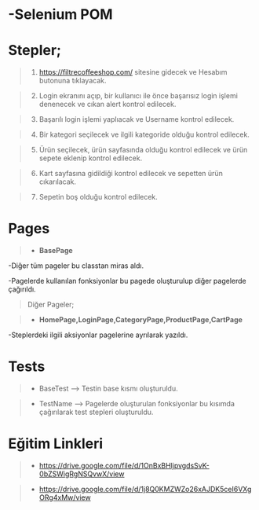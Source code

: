 # -Selenium POM


# Stepler;

>1. https://filtrecoffeeshop.com/ sitesine gidecek ve Hesabım butonuna tıklayacak.
 
>2. Login ekranını açıp, bir kullanıcı ile önce başarısız login işlemi denenecek ve cıkan alert kontrol edilecek.

>3. Başarılı login işlemi yaplıacak ve Username kontrol edilecek.

>4. Bir kategori seçilecek ve ilgili kategoride olduğu kontrol edilecek.

>5. Ürün seçilecek, ürün sayfasında olduğu kontrol edilecek ve ürün sepete eklenip kontrol edilecek.

>6. Kart sayfasına gidildiği kontrol edilecek ve sepetten ürün cıkarılacak. 

>7. Sepetin boş olduğu kontrol edilecek.


# Pages

>- **BasePage**

-Diğer tüm pageler bu classtan miras aldı.

-Pagelerde kullanılan fonksiyonlar bu pagede oluşturulup diğer pagelerde çağırıldı.

>Diğer Pageler;

>- **HomePage,LoginPage,CategoryPage,ProductPage,CartPage**

-Steplerdeki ilgili aksiyonlar pagelerine ayrılarak yazıldı.

# Tests
>- BaseTest --> Testin base kısmı oluşturuldu.

>- TestName --> Pagelerde oluşturulan fonksiyonlar bu kısımda çağırılarak test stepleri oluşturuldu.

# Eğitim Linkleri

>- https://drive.google.com/file/d/1OnBxBHljpvgdsSvK-0bZSWigRgNSQvwX/view

>- https://drive.google.com/file/d/1j8Q0KMZWZo26xAJDK5ceI6VXgORg4xMw/view
